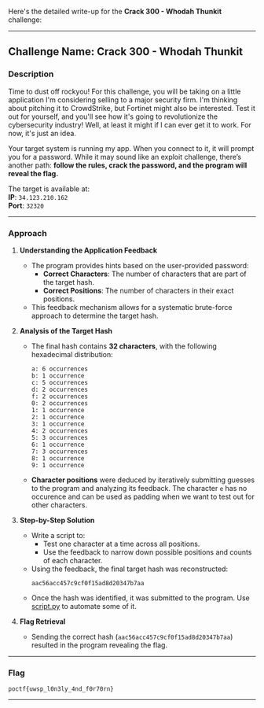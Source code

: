Here's the detailed write-up for the **Crack 300 - Whodah Thunkit** challenge:

---

## **Challenge Name: Crack 300 - Whodah Thunkit**

### **Description**

Time to dust off rockyou! For this challenge, you will be taking on a little application I'm considering selling to a major security firm. I'm thinking about pitching it to CrowdStrike, but Fortinet might also be interested. Test it out for yourself, and you'll see how it's going to revolutionize the cybersecurity industry! Well, at least it might if I can ever get it to work. For now, it's just an idea.

Your target system is running my app. When you connect to it, it will prompt you for a password. While it may sound like an exploit challenge, there’s another path: **follow the rules, crack the password, and the program will reveal the flag.**

The target is available at:  
**IP**: `34.123.210.162`  
**Port**: `32320`

---

### **Approach**

1. **Understanding the Application Feedback**  
   - The program provides hints based on the user-provided password:
     - **Correct Characters**: The number of characters that are part of the target hash.  
     - **Correct Positions**: The number of characters in their exact positions.  
   - This feedback mechanism allows for a systematic brute-force approach to determine the target hash.

2. **Analysis of the Target Hash**  
   - The final hash contains **32 characters**, with the following hexadecimal distribution:
     ```
     a: 6 occurrences
     b: 1 occurrence
     c: 5 occurrences
     d: 2 occurrences
     f: 2 occurrences
     0: 2 occurrences
     1: 1 occurrence
     2: 1 occurrence
     3: 1 occurrence
     4: 2 occurrences
     5: 3 occurrences
     6: 1 occurrence
     7: 3 occurrences
     8: 1 occurrence
     9: 1 occurrence
     ```
   - **Character positions** were deduced by iteratively submitting guesses to the program and analyzing its feedback. The character `e` has no occurence and can be used as padding when we want to test out for other characters.

3. **Step-by-Step Solution**  
   - Write a script to:
     - Test one character at a time across all positions.
     - Use the feedback to narrow down possible positions and counts of each character.
   - Using the feedback, the final target hash was reconstructed:
     ```
     aac56acc457c9cf0f15ad8d20347b7aa
     ```
   - Once the hash was identified, it was submitted to the program. Use [script.py](Resources/script.py) to automate some of it.

4. **Flag Retrieval**  
   - Sending the correct hash (`aac56acc457c9cf0f15ad8d20347b7aa`) resulted in the program revealing the flag.

---

### **Flag**

`poctf{uwsp_l0n3ly_4nd_f0r70rn}`

--- 

